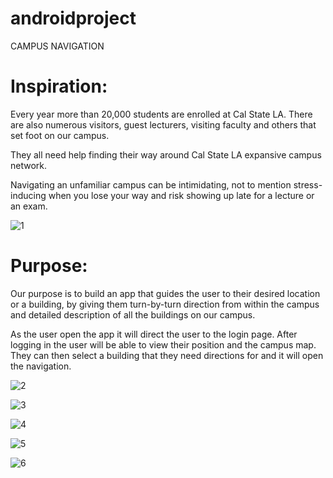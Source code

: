 # androidproject
CAMPUS NAVIGATION

<h1>Inspiration:</h1>

Every year more than 20,000 students are enrolled at Cal State LA. There are also numerous visitors, guest lecturers, visiting faculty and others that set foot on our campus. 

They all need help finding their way around Cal State LA expansive campus network. 

Navigating an unfamiliar campus can be intimidating, not to mention stress-inducing when you lose your way and risk showing up late for a lecture or an exam.

![1](https://user-images.githubusercontent.com/57569970/70841376-d4ddde00-1dce-11ea-9986-0c7e945c42d0.jpeg)

<h1>Purpose:</h1>

Our purpose is to build an app that guides the user to their desired location or a building, by giving them turn-by-turn direction from within the campus and detailed description of all the buildings on our campus.

As the user open the app it will direct the user to the login page. After logging in the user will be able to view their position and the campus map. They can then select a building that they need directions for and it will open the navigation.

![2](https://user-images.githubusercontent.com/57569970/70841388-e921db00-1dce-11ea-9bf7-873184f2ca42.jpeg)

![3](https://user-images.githubusercontent.com/57569970/70841396-f2ab4300-1dce-11ea-86a3-4ad5abada4a7.jpeg)

![4](https://user-images.githubusercontent.com/57569970/70841407-08b90380-1dcf-11ea-96ec-0d4b253f4ae4.jpeg)

![5](https://user-images.githubusercontent.com/57569970/70841412-1a021000-1dcf-11ea-9db8-120cbd354a37.jpeg)

![6](https://user-images.githubusercontent.com/57569970/70841423-32722a80-1dcf-11ea-9265-e7a46220002a.jpeg)





